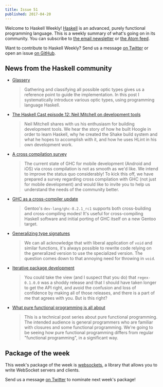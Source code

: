 ```yaml
---
title: Issue 51
published: 2017-04-20
---
```


Welcome to Haskell Weekly!
[Haskell](https://haskell-lang.org) is an advanced, purely functional programming language.
This is a weekly summary of what's going on in its community.
You can subscribe to [the email newsletter](https://news.us10.list-manage.com/subscribe?u=49a6a2e17b12be2c5c4dcb232&id=ffbbbbd930)
or [the Atom feed](/haskell-weekly.atom).

Want to contribute to Haskell Weekly?
Send us a message [on Twitter](https://twitter.com/haskellweekly)
or open an issue [on GitHub](https://github.com/haskellweekly/haskellweekly.github.io).

## News from the Haskell community

-   [Glassery](http://oleg.fi/gists/posts/2017-04-18-glassery.html)

    > Gathering and classifying all possible optic types gives us a reference point to guide the implementation. In this post I systematically introduce various optic types, using programming language Haskell.

-   [The Haskell Cast episode 12: Neil Mitchell on development tools](http://www.haskellcast.com/episode/012-neil-mitchell-on-development-tools)

    > Neil Mitchell shares with us his enthusiasm for building development tools. We hear the story of how he built Hoogle in order to learn Haskell, why he created the Shake build system and what he hopes to accomplish with it, and how he uses HLint in his own development work.

-   [A cross compilation survey](https://medium.com/@zw3rk/hello-world-a-cross-compilation-survey-890cb95029d7)

    > The current state of GHC for mobile development (Android and iOS) via cross compilation is not as smooth as we'd like. We intend to improve the status quo considerably! To kick this off, we have prepared a survey regarding cross compilation with GHC (not just for mobile development) and would like to invite you to help us understand the needs of the community better.

-   [GHC as a cross-compiler update](https://trofi.github.io/posts/200-ghc-as-a-crosscompiler-update.html)

    > Gentoo's `dev-lang/ghc-8.2.1_rc1` supports both cross-building and cross-compiling modes! It's useful for cross-compiling Haskell software and initial porting of GHC itself on a new Gentoo target.

-   [Generalizing type signatures](https://www.snoyman.com/blog/2017/04/generalizing-type-signatures)

    > We can all acknowledge that with liberal application of `void` and similar functions, it's always possible to rewrite code relying on the generalized version to use the specialized version. The question comes down to that annoying need for throwing in `void`.

-   [Iterative package development](http://regex.uk/blog/posts/2017-04-18-iterative-development.html)

    > You could take the view (and I suspect that you do) that `regex-0.1.0.0` was a shoddy release and that I should have taken longer to get the API right, and avoid the confusion and loss of confidence by making all of those releases, and there is a part of me that agrees with you. But is this right?

-   [What pure functional programming is all about](https://www.fpcomplete.com/blog/2017/04/pure-functional-programming)

    > This is a technical post series about pure functional programming. The intended audience is general programmers who are familiar with closures and some functional programming. We're going to be seeing how pure functional programming differs from regular "functional programming", in a significant way.

## Package of the week

This week's package of the week is [websockets](https://hackage.haskell.org/package/websockets),
a library that allows you to write WebSocket servers and clients.

Send us a message [on Twitter](https://twitter.com/haskellweekly) to nominate next week's package!
